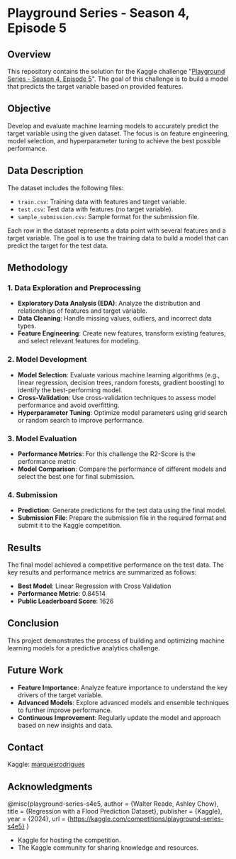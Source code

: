 # Playground Series - Season 4, Episode 5

## Overview

This repository contains the solution for the Kaggle challenge "[Playground Series - Season 4, Episode 5](https://www.kaggle.com/competitions/playground-series-s4e5/overview)". The goal of this challenge is to build a model that predicts the target variable based on provided features.

## Objective

Develop and evaluate machine learning models to accurately predict the target variable using the given dataset. The focus is on feature engineering, model selection, and hyperparameter tuning to achieve the best possible performance.

## Data Description

The dataset includes the following files:

- `train.csv`: Training data with features and target variable.
- `test.csv`: Test data with features (no target variable).
- `sample_submission.csv`: Sample format for the submission file.

Each row in the dataset represents a data point with several features and a target variable. The goal is to use the training data to build a model that can predict the target for the test data.

## Methodology

### 1. Data Exploration and Preprocessing

- **Exploratory Data Analysis (EDA)**: Analyze the distribution and relationships of features and target variable.
- **Data Cleaning**: Handle missing values, outliers, and incorrect data types.
- **Feature Engineering**: Create new features, transform existing features, and select relevant features for modeling.

### 2. Model Development

- **Model Selection**: Evaluate various machine learning algorithms (e.g., linear regression, decision trees, random forests, gradient boosting) to identify the best-performing model.
- **Cross-Validation**: Use cross-validation techniques to assess model performance and avoid overfitting.
- **Hyperparameter Tuning**: Optimize model parameters using grid search or random search to improve performance.

### 3. Model Evaluation

- **Performance Metrics**: For this challenge the R2-Score is the performance metric
- **Model Comparison**: Compare the performance of different models and select the best one for final submission.

### 4. Submission

- **Prediction**: Generate predictions for the test data using the final model.
- **Submission File**: Prepare the submission file in the required format and submit it to the Kaggle competition.

## Results

The final model achieved a competitive performance on the test data. The key results and performance metrics are summarized as follows:

- **Best Model**: Linear Regression with Cross Validation
- **Performance Metric**: 0.84514
- **Public Leaderboard Score**: 1626

## Conclusion

This project demonstrates the process of building and optimizing machine learning models for a predictive analytics challenge.
## Future Work

- **Feature Importance**: Analyze feature importance to understand the key drivers of the target variable.
- **Advanced Models**: Explore advanced models and ensemble techniques to further improve performance.
- **Continuous Improvement**: Regularly update the model and approach based on new insights and data.

## Contact

Kaggle: [marquesrodrigues](https://www.kaggle.com/marquesrodrigues)

## Acknowledgments

@misc{playground-series-s4e5,
    author = {Walter Reade, Ashley Chow},
    title = {Regression with a Flood Prediction Dataset},
    publisher = {Kaggle},
    year = {2024},
    url = {https://kaggle.com/competitions/playground-series-s4e5}
}

- Kaggle for hosting the competition.
- The Kaggle community for sharing knowledge and resources.

